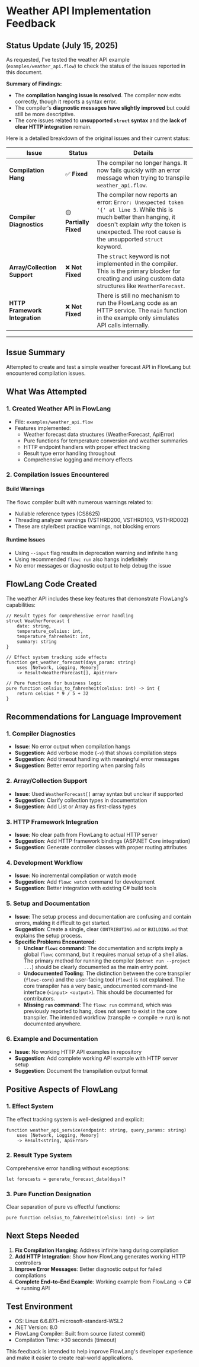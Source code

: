 # Weather API Implementation Feedback

## Status Update (July 15, 2025)

As requested, I've tested the weather API example (`examples/weather_api.flow`) to check the status of the issues reported in this document.

**Summary of Findings:**
- The **compilation hanging issue is resolved**. The compiler now exits correctly, though it reports a syntax error.
- The compiler's **diagnostic messages have slightly improved** but could still be more descriptive.
- The core issues related to **unsupported `struct` syntax** and the **lack of clear HTTP integration** remain.

Here is a detailed breakdown of the original issues and their current status:

| Issue | Status | Details |
|---|---|---|
| **Compilation Hang** | ✅ **Fixed** | The compiler no longer hangs. It now fails quickly with an error message when trying to transpile `weather_api.flow`. |
| **Compiler Diagnostics** | 🟡 **Partially Fixed** | The compiler now reports an error: `Error: Unexpected token '{' at line 5`. While this is much better than hanging, it doesn't explain *why* the token is unexpected. The root cause is the unsupported `struct` keyword. |
| **Array/Collection Support** | ❌ **Not Fixed** | The `struct` keyword is not implemented in the compiler. This is the primary blocker for creating and using custom data structures like `WeatherForecast`. |
| **HTTP Framework Integration** | ❌ **Not Fixed** | There is still no mechanism to run the FlowLang code as an HTTP service. The `main` function in the example only simulates API calls internally. |

---

## Issue Summary
Attempted to create and test a simple weather forecast API in FlowLang but encountered compilation issues.

## What Was Attempted

### 1. Created Weather API in FlowLang
- File: `examples/weather_api.flow`
- Features implemented:
  - Weather forecast data structures (WeatherForecast, ApiError)
  - Pure functions for temperature conversion and weather summaries
  - HTTP endpoint handlers with proper effect tracking
  - Result type error handling throughout
  - Comprehensive logging and memory effects

### 2. Compilation Issues Encountered

#### Build Warnings
The flowc compiler built with numerous warnings related to:
- Nullable reference types (CS8625)
- Threading analyzer warnings (VSTHRD200, VSTHRD103, VSTHRD002)
- These are style/best practice warnings, not blocking errors

#### Runtime Issues
- Using `--input` flag results in deprecation warning and infinite hang
- Using recommended `flowc run` also hangs indefinitely
- No error messages or diagnostic output to help debug the issue

## FlowLang Code Created

The weather API includes these key features that demonstrate FlowLang's capabilities:

```flowlang
// Result types for comprehensive error handling
struct WeatherForecast {
    date: string,
    temperature_celsius: int,
    temperature_fahrenheit: int,
    summary: string
}

// Effect system tracking side effects
function get_weather_forecast(days_param: string) 
    uses [Network, Logging, Memory] 
    -> Result<WeatherForecast[], ApiError>

// Pure functions for business logic
pure function celsius_to_fahrenheit(celsius: int) -> int {
    return celsius * 9 / 5 + 32
}
```

## Recommendations for Language Improvement

### 1. Compiler Diagnostics
- **Issue**: No error output when compilation hangs
- **Suggestion**: Add verbose mode (`-v`) that shows compilation steps
- **Suggestion**: Add timeout handling with meaningful error messages
- **Suggestion**: Better error reporting when parsing fails

### 2. Array/Collection Support
- **Issue**: Used `WeatherForecast[]` array syntax but unclear if supported
- **Suggestion**: Clarify collection types in documentation
- **Suggestion**: Add List<T> or Array<T> as first-class types

### 3. HTTP Framework Integration
- **Issue**: No clear path from FlowLang to actual HTTP server
- **Suggestion**: Add HTTP framework bindings (ASP.NET Core integration)
- **Suggestion**: Generate controller classes with proper routing attributes

### 4. Development Workflow
- **Issue**: No incremental compilation or watch mode
- **Suggestion**: Add `flowc watch` command for development
- **Suggestion**: Better integration with existing C# build tools

### 5. Setup and Documentation
- **Issue**: The setup process and documentation are confusing and contain errors, making it difficult to get started.
- **Suggestion**: Create a single, clear `CONTRIBUTING.md` or `BUILDING.md` that explains the setup process.
- **Specific Problems Encountered**:
    - **Unclear `flowc` command**: The documentation and scripts imply a global `flowc` command, but it requires manual setup of a shell alias. The primary method for running the compiler (`dotnet run --project ...`) should be clearly documented as the main entry point.
    - **Undocumented Tooling**: The distinction between the core transpiler (`flowc-core`) and the user-facing tool (`flowc`) is not explained. The core transpiler has a very basic, undocumented command-line interface (`<input> <output>`). This should be documented for contributors.
    - **Missing `run` command**: The `flowc run` command, which was previously reported to hang, does not seem to exist in the core transpiler. The intended workflow (transpile -> compile -> run) is not documented anywhere.

### 6. Example and Documentation
- **Issue**: No working HTTP API examples in repository
- **Suggestion**: Add complete working API example with HTTP server setup
- **Suggestion**: Document the transpilation output format

## Positive Aspects of FlowLang

### 1. Effect System
The effect tracking system is well-designed and explicit:
```flowlang
function weather_api_service(endpoint: string, query_params: string) 
    uses [Network, Logging, Memory] 
    -> Result<string, ApiError>
```

### 2. Result Type System
Comprehensive error handling without exceptions:
```flowlang
let forecasts = generate_forecast_data(days)?
```

### 3. Pure Function Designation
Clear separation of pure vs effectful functions:
```flowlang
pure function celsius_to_fahrenheit(celsius: int) -> int
```

## Next Steps Needed

1. **Fix Compilation Hanging**: Address infinite hang during compilation
2. **Add HTTP Integration**: Show how FlowLang generates working HTTP controllers
3. **Improve Error Messages**: Better diagnostic output for failed compilations
4. **Complete End-to-End Example**: Working example from FlowLang → C# → running API

## Test Environment
- OS: Linux 6.6.87.1-microsoft-standard-WSL2
- .NET Version: 8.0
- FlowLang Compiler: Built from source (latest commit)
- Compilation Time: >30 seconds (timeout)

This feedback is intended to help improve FlowLang's developer experience and make it easier to create real-world applications.